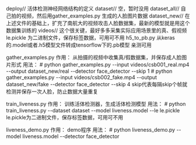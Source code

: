deploy// 活体检测神经网络结构的定义
dataset// 空，暂时没用
dataset_all// 自己拍的视频，然后用gather_examples.py 生成的人脸图片数据
dataset_new// 在上述文件的基础上，扩充了南航大的视频攻击人脸数据集，最新的模型就是用这个数据集训练的
videos// 这个很关键，最好多多采集实际应用场景里的真、假视频
le.pickle 为二进制文件，保存标签数据，可用可不用 
h5_to_pb.py 从keras的.model或者.h5模型文件转成tensorflow下的.pb模型 亲测可用


gather_examples.py 
作用：
	从拍摄的视频中收集真/假数据集，并保存成人脸图片形式
用法：
	# python gather_examples.py --input videos/csb001_real.mp4 --output dataset_new/real --detector face_detector --skip 1
	# python gather_examples.py --input videos/csb002_fake.mp4 --output dataset_new/fake --detector face_detector --skip 4
	skip代表每隔skip个帧就检测并保存一次人脸，防止数据大量重复


train_liveness.py
作用：
	训练活体检测器，生成活体检测模型
用法：
	# python train_liveness.py --dataset dataset --model liveness.model --le le.pickle
	le.pickle为二进制文件，保存标签数据，可用可不用
	
liveness_demo.py
作用：
	demo程序
用法：
	# python liveness_demo.py --model liveness.model  --detector face_detector